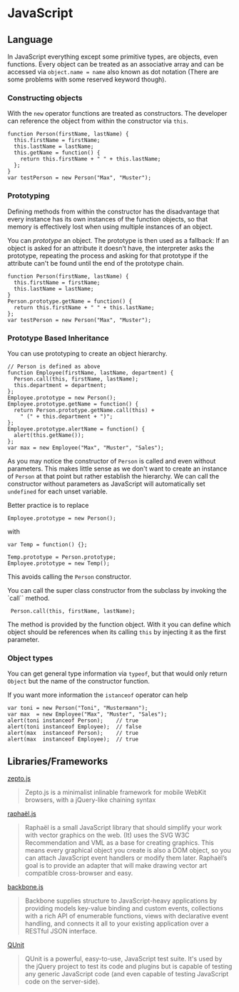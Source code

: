 # JavaScript #

## Language ##

In JavaScript everything except some primitive types, are objects, even functions. Every object can be treated as an associative array and can be accessed via `object.name = name` also known as dot notation (There are some problems with some reserved keyword though).

### Constructing objects ###

With the `new` operator functions are treated as constructors. The developer can reference the object from within the constructor via `this`.

	function Person(firstName, lastName) {
	  this.firstName = firstName;
	  this.lastName = lastName;
	  this.getName = function() {
	    return this.firstName + " " + this.lastName;
	  };
	}
	var testPerson = new Person("Max", "Muster");

### Prototyping ###

Defining methods from within the constructor has the disadvantage that every instance has its own instances of the function objects, so that memory is effectively lost when using multiple instances of an object.

You can _prototype_ an object. The prototype is then used as a fallback: If an object is asked for an attribute it doesn't have, the interpreter asks the prototype, repeating the process and asking for that prototype if the attribute can't be found until the end of the prototype chain.

	function Person(firstName, lastName) {
	  this.firstName = firstName;
	  this.lastName = lastName;
	}
	Person.prototype.getName = function() {
	  return this.firstName + " " + this.lastName;
	};
	var testPerson = new Person("Max", "Muster");

### Prototype Based Inheritance ###

You can use prototyping to create an object hierarchy. 

	// Person is defined as above
	function Employee(firstName, lastName, department) {
	  Person.call(this, firstName, lastName);
	  this.department = department;
	};
	Employee.prototype = new Person();
	Employee.prototype.getName = function() {
	  return Person.prototype.getName.call(this) +
	    " (" + this.department + ")";
	};
	Employee.prototype.alertName = function() {
	  alert(this.getName());
	};
	var max = new Employee("Max", "Muster", "Sales");

As you may notice the constructor of `Person` is called and even without parameters. This makes little sense as we don't want to create an instance of `Person` at that point but rather establish the hierarchy. We can call the constructor without parameters as JavaScript will automatically set `undefined` for each unset variable.

Better practice is to replace 

	Employee.prototype = new Person();

with

	var Temp = function() {};

	Temp.prototype = Person.prototype;
	Employee.prototype = new Temp();

This avoids calling the `Person` constructor.

You can call the super class constructor from the subclass by invoking the `call`` method.

	 Person.call(this, firstName, lastName);
	
The method is provided by the function object. With it you can define which object should be references when its calling `this` by injecting it as the first parameter.

### Object types ###

You can get general type information via `typeof`, but that would only return `Object` but the name of the constructor function.

If you want more information the `istanceof` operator can help

	var toni = new Person("Toni", "Mustermann");
	var max  = new Employee("Max", "Muster", "Sales");
	alert(toni instanceof Person);	  // true
	alert(toni instanceof Employee);  // false
	alert(max  instanceof Person);	  // true
	alert(max  instanceof Employee);  // true

## Libraries/Frameworks ##

[zepto.js](https://github.com/madrobby/zepto)

> Zepto.js is a minimalist inlinable framework for mobile WebKit browsers, with a jQuery-like chaining syntax

[raphaël.js](https://github.com/DmitryBaranovskiy/raphael/)

> Raphaël is a small JavaScript library that should simplify your work with vector graphics on the web. (It) uses the SVG W3C Recommendation and VML as a base for creating graphics. This means every graphical object you create is also a DOM object, so you can attach JavaScript event handlers or modify them later. Raphaël’s goal is to provide an adapter that will make drawing vector art compatible cross-browser and easy.

[backbone.js](https://github.com/documentcloud/backbone)

> Backbone supplies structure to JavaScript-heavy applications by providing models key-value binding and custom events, collections with a rich API of enumerable functions, views with declarative event handling, and connects it all to your existing application over a RESTful JSON interface.

[QUnit](http://docs.jquery.com/Qunit)

> QUnit is a powerful, easy-to-use, JavaScript test suite. It's used by the jQuery project to test its code and plugins but is capable of testing any generic JavaScript code (and even capable of testing JavaScript code on the server-side).

